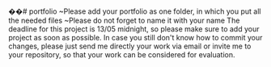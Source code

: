 ��#   p o r t f o l i o 
~Please add your portfolio as one folder, in which you put all the needed files
~Please do not forget to name it with your name
The deadline for this project is 13/05 midnight, so please make sure to add your project as soon as possible.
In case you still don't know how to commit your changes, please just send me directly your work via email or invite me to your repository, so that your work can be considered for evaluation. 
